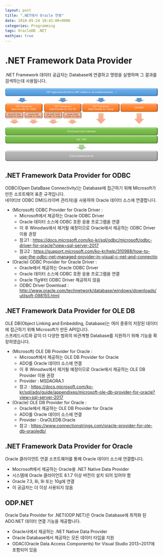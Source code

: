 ```yaml
---
layout: post
title: ".NET에서 Oracle 연동"
date: 2018-05-24 18:43:00+0900
categories: Programming
tags: OracleDB .NET
mathjax: true
---
```


.NET Framework Data Provider
======================
.NET Framework 데이터 공급자는 Database에 연결하고 명령을 실행하며 그 결과를 검색하는데 사용됩니다.

![attack type](/resource/2018/20180524/DotNetFrameworkProvider.png ".NET Framework Data Provider")

## .NET Framework Data Provider for ODBC
ODBC(Open DataBase Connectivity)는 Database에 접근하기 위해 Microsoft가 만든 소프트웨어 표준 규격입니다.   
네이티브 ODBC DM(드라이버 관리자)을 사용하여 Oracle 데이터 소스에 연결합니다.

* (Microsoft) ODBC Provider for Oracle Driver :
	- Microsoft에서 제공하는 Oracle ODBC Driver
	- Oracle 데이터 소스에 ODBC 호환 응용 프로그램을 연결
	- 이 후 Winodws에서 제거될 예정이므로 Oracle에서 제공하는 ODBC Driver 이용 권장
	- 참고1 : <https://docs.microsoft.com/ko-kr/sql/odbc/microsoft/odbc-driver-for-oracle?view=sql-server-2017>
	- 참고2 : <https://support.microsoft.com/ko-kr/help/310988/how-to-use-the-odbc-net-managed-provider-in-visual-c-net-and-connectio>
* (Oracle) ODBC Provider for Oracle Driver :
	- Oracle에서 제공하는 Oracle ODBC Driver
	- Oracle 데이터 소스에 ODBC 호환 응용 프로그램을 연결
	- Oracle 11g부터 ODBC Driver 제공하지 않음
	- ODBC Driver Download : <http://www.oracle.com/technetwork/database/windows/downloads/utilsoft-098155.html>

## .NET Framework Data Provider for OLE DB
OLE DB(Object Linking and Embedding, Database)는 여러 종류의 저장된 데이터에 접근하기 위해 Microsoft가 만든 API입니다.  
스프레드시트와 같이 더 다양한 범위의 비관계형 Database를 지원하기 위해 기능을 확장하였습니다.

* (Microsoft) OLE DB Provider for Oracle :
	- Microsoft에서 제공하는 OLE DB Provider for Oracle
	- ADO를 Oracle 데이터 소스에 연결
	- 이 후 Winodws에서 제거될 예정이므로 Oracle에서 제공하는 OLE DB Provider 이용 권장
	- Provider : MSDAORA.1
	- 참고 : <https://docs.microsoft.com/ko-kr/sql/ado/guide/appendixes/microsoft-ole-db-provider-for-oracle?view=sql-server-2017>
* (Oracle) OLE DB Provider for Oracle :
	- Oracle에서 제공하는 OLE DB Provider for Oracle
	- ADO를 Oracle 데이터 소스에 연결
	- Provider : OraOLEDB.Oracle
	- 참고 : <https://www.connectionstrings.com/oracle-provider-for-ole-db-oraoledb/>

## .NET Framework Data Provider for Oracle
Oracle 클라이언트 연결 소프트웨어를 통해 Oracle 데이터 소스에 연결합니다.
	
- Mocrosoft에서 제공하는 Oracle용 .NET Native Data Provider
- 시스템에 Oracle 클라이언트 8.1.7 이상 버전이 설치 되어 있어야 함
- Oracle 7.3, 8i, 9i 또는 10g에 연결
- 이 공급자는 더 이상 사용되지 않음

## ODP.NET
Oracle Data Provider for .NET(ODP.NET)은 Oracle Database에 최적화 된 ADO.NET 데이터 연결 기능을 제공합니다.

- Oracle사에서 제공하는 .NET Native Data Provider
-	Oracle Database에서 제공하는 모든 데이터 타입을 지원
- ODAC(Oracle Data Access Components) for Visual Studio 2013~2017에 포함되어 있음
